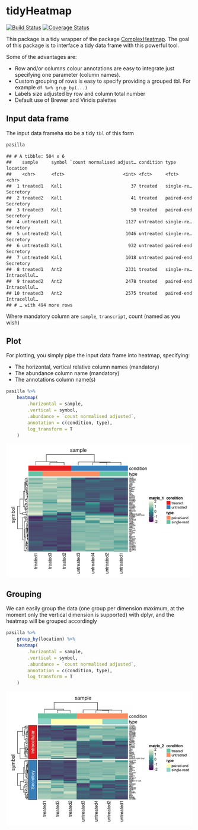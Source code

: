 tidyHeatmap
================

[![Build
Status](https://travis-ci.org/stemangiola/tidyHeatmap.svg?branch=master)](https://travis-ci.org/stemangiola/tidyHeatmap)
[![Coverage
Status](https://coveralls.io/repos/github/stemangiola/tidyHeatmap/badge.svg?branch=master)](https://coveralls.io/github/stemangiola/tidyHeatmap?branch=master)

This package is a tidy wrapper of the package
[ComplexHeatmap](https://bioconductor.org/packages/release/bioc/html/ComplexHeatmap.html).
The goal of this package is to interface a tidy data frame with this
powerful tool.

Some of the advantages are:

  - Row and/or columns colour annotations are easy to integrate just
    specifying one parameter (column names).
  - Custom grouping of rows is easy to specify providing a grouped tbl.
    For example `df %>% grup_by(...)`
  - Labels size adjusted by row and column total number
  - Default use of Brewer and Viridis palettes

## Input data frame

The input data frameha sto be a tidy `tbl` of this form

``` r
pasilla
```

    ## # A tibble: 504 x 6
    ##    sample     symbol `count normalised adjust… condition type       location    
    ##    <chr>      <fct>                      <int> <fct>     <fct>      <chr>       
    ##  1 treated1   Kal1                          37 treated   single-re… Secretory   
    ##  2 treated2   Kal1                          41 treated   paired-end Secretory   
    ##  3 treated3   Kal1                          50 treated   paired-end Secretory   
    ##  4 untreated1 Kal1                        1127 untreated single-re… Secretory   
    ##  5 untreated2 Kal1                        1046 untreated single-re… Secretory   
    ##  6 untreated3 Kal1                         932 untreated paired-end Secretory   
    ##  7 untreated4 Kal1                        1018 untreated paired-end Secretory   
    ##  8 treated1   Ant2                        2331 treated   single-re… Intracellul…
    ##  9 treated2   Ant2                        2478 treated   paired-end Intracellul…
    ## 10 treated3   Ant2                        2575 treated   paired-end Intracellul…
    ## # … with 494 more rows

Where mandatory column are `sample`, `transcript`, count (named as you
wish)

## Plot

For plotting, you simply pipe the input data frame into heatmap,
specifying:

  - The horizontal, vertical relative column names (mandatory)
  - The abundance column name (mandatory)
  - The annotations column name(s)

<!-- end list -->

``` r
pasilla %>%
    heatmap(
        .horizontal = sample,
        .vertical = symbol,
        .abundance = `count normalised adjusted`,
        annotation = c(condition, type),
        log_transform = T
    )
```

![](README_files/figure-gfm/unnamed-chunk-3-1.png)<!-- -->

## Grouping

We can easily group the data (one group per dimension maximum, at the
moment only the vertical dimension is supported) with dplyr, and the
heatmap will be grouped accordingly

``` r
pasilla %>%
    group_by(location) %>%
    heatmap(
        .horizontal = sample,
        .vertical = symbol,
        .abundance = `count normalised adjusted`,
        annotation = c(condition, type),
        log_transform = T
    )
```

![](README_files/figure-gfm/unnamed-chunk-4-1.png)<!-- -->
